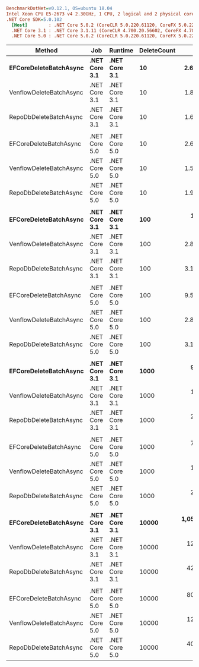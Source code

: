 ``` ini

BenchmarkDotNet=v0.12.1, OS=ubuntu 18.04
Intel Xeon CPU E5-2673 v4 2.30GHz, 1 CPU, 2 logical and 2 physical cores
.NET Core SDK=5.0.102
  [Host]        : .NET Core 5.0.2 (CoreCLR 5.0.220.61120, CoreFX 5.0.220.61120), X64 RyuJIT
  .NET Core 3.1 : .NET Core 3.1.11 (CoreCLR 4.700.20.56602, CoreFX 4.700.20.56604), X64 RyuJIT
  .NET Core 5.0 : .NET Core 5.0.2 (CoreCLR 5.0.220.61120, CoreFX 5.0.220.61120), X64 RyuJIT


```
|                  Method |           Job |       Runtime | DeleteCount |         Mean |      Error |     StdDev |       Median | Ratio | RatioSD |     Gen 0 |     Gen 1 |     Gen 2 |    Allocated |
|------------------------ |-------------- |-------------- |------------ |-------------:|-----------:|-----------:|-------------:|------:|--------:|----------:|----------:|----------:|-------------:|
|  **EFCoreDeleteBatchAsync** | **.NET Core 3.1** | **.NET Core 3.1** |          **10** |     **2.655 ms** |  **0.0521 ms** |  **0.0695 ms** |     **2.665 ms** |  **1.00** |    **0.00** |    **3.9063** |         **-** |         **-** |    **108.21 KB** |
| VenflowDeleteBatchAsync | .NET Core 3.1 | .NET Core 3.1 |          10 |     1.886 ms |  0.0636 ms |  0.1844 ms |     1.870 ms |  0.63 |    0.05 |         - |         - |         - |     23.72 KB |
|  RepoDbDeleteBatchAsync | .NET Core 3.1 | .NET Core 3.1 |          10 |     1.629 ms |  0.0195 ms |  0.0173 ms |     1.629 ms |  0.61 |    0.02 |         - |         - |         - |     43.58 KB |
|                         |               |               |             |              |            |            |              |       |         |           |           |           |              |
|  EFCoreDeleteBatchAsync | .NET Core 5.0 | .NET Core 5.0 |          10 |     2.650 ms |  0.0527 ms |  0.1293 ms |     2.618 ms |  1.00 |    0.00 |         - |         - |         - |     92.24 KB |
| VenflowDeleteBatchAsync | .NET Core 5.0 | .NET Core 5.0 |          10 |     1.581 ms |  0.0316 ms |  0.0585 ms |     1.572 ms |  0.60 |    0.04 |         - |         - |         - |     23.61 KB |
|  RepoDbDeleteBatchAsync | .NET Core 5.0 | .NET Core 5.0 |          10 |     1.906 ms |  0.0966 ms |  0.2833 ms |     1.786 ms |  0.67 |    0.09 |         - |         - |         - |     33.99 KB |
|                         |               |               |             |              |            |            |              |       |         |           |           |           |              |
|  **EFCoreDeleteBatchAsync** | **.NET Core 3.1** | **.NET Core 3.1** |         **100** |    **10.538 ms** |  **0.2100 ms** |  **0.3012 ms** |    **10.500 ms** |  **1.00** |    **0.00** |   **31.2500** |         **-** |         **-** |   **1009.03 KB** |
| VenflowDeleteBatchAsync | .NET Core 3.1 | .NET Core 3.1 |         100 |     2.810 ms |  0.0550 ms |  0.0634 ms |     2.821 ms |  0.27 |    0.01 |    3.9063 |         - |         - |    164.16 KB |
|  RepoDbDeleteBatchAsync | .NET Core 3.1 | .NET Core 3.1 |         100 |     3.158 ms |  0.0622 ms |  0.0611 ms |     3.150 ms |  0.30 |    0.01 |   11.7188 |    3.9063 |         - |    306.35 KB |
|                         |               |               |             |              |            |            |              |       |         |           |           |           |              |
|  EFCoreDeleteBatchAsync | .NET Core 5.0 | .NET Core 5.0 |         100 |     9.515 ms |  0.1672 ms |  0.2115 ms |     9.555 ms |  1.00 |    0.00 |   31.2500 |         - |         - |    809.74 KB |
| VenflowDeleteBatchAsync | .NET Core 5.0 | .NET Core 5.0 |         100 |     2.842 ms |  0.0556 ms |  0.0866 ms |     2.856 ms |  0.30 |    0.01 |    3.9063 |         - |         - |    164.11 KB |
|  RepoDbDeleteBatchAsync | .NET Core 5.0 | .NET Core 5.0 |         100 |     3.103 ms |  0.0620 ms |  0.1035 ms |     3.088 ms |  0.33 |    0.02 |    7.8125 |         - |         - |    214.03 KB |
|                         |               |               |             |              |            |            |              |       |         |           |           |           |              |
|  **EFCoreDeleteBatchAsync** | **.NET Core 3.1** | **.NET Core 3.1** |        **1000** |    **92.645 ms** |  **1.8233 ms** |  **2.1705 ms** |    **92.578 ms** |  **1.00** |    **0.00** |  **333.3333** |  **166.6667** |         **-** |  **11586.42 KB** |
| VenflowDeleteBatchAsync | .NET Core 3.1 | .NET Core 3.1 |        1000 |    12.463 ms |  0.2385 ms |  0.2342 ms |    12.450 ms |  0.13 |    0.00 |   46.8750 |   15.6250 |         - |   1564.06 KB |
|  RepoDbDeleteBatchAsync | .NET Core 3.1 | .NET Core 3.1 |        1000 |    26.746 ms |  0.5017 ms |  0.5152 ms |    26.918 ms |  0.29 |    0.01 |  156.2500 |   62.5000 |         - |   4235.32 KB |
|                         |               |               |             |              |            |            |              |       |         |           |           |           |              |
|  EFCoreDeleteBatchAsync | .NET Core 5.0 | .NET Core 5.0 |        1000 |    77.329 ms |  1.5033 ms |  1.6710 ms |    76.731 ms |  1.00 |    0.00 |  285.7143 |  142.8571 |         - |   7888.34 KB |
| VenflowDeleteBatchAsync | .NET Core 5.0 | .NET Core 5.0 |        1000 |    12.543 ms |  0.2417 ms |  0.3466 ms |    12.491 ms |  0.16 |    0.00 |   46.8750 |   15.6250 |         - |   1564.11 KB |
|  RepoDbDeleteBatchAsync | .NET Core 5.0 | .NET Core 5.0 |        1000 |    26.700 ms |  0.5339 ms |  1.4794 ms |    26.165 ms |  0.37 |    0.01 |   93.7500 |   31.2500 |         - |   3052.62 KB |
|                         |               |               |             |              |            |            |              |       |         |           |           |           |              |
|  **EFCoreDeleteBatchAsync** | **.NET Core 3.1** | **.NET Core 3.1** |       **10000** | **1,056.772 ms** | **21.1331 ms** | **24.3369 ms** | **1,050.680 ms** |  **1.00** |    **0.00** | **6000.0000** | **3000.0000** | **1000.0000** | **136588.05 KB** |
| VenflowDeleteBatchAsync | .NET Core 3.1 | .NET Core 3.1 |       10000 |   120.470 ms |  1.6441 ms |  1.2836 ms |   120.717 ms |  0.11 |    0.00 | 1200.0000 | 1000.0000 |  800.0000 |  15561.87 KB |
|  RepoDbDeleteBatchAsync | .NET Core 3.1 | .NET Core 3.1 |       10000 |   420.723 ms |  6.9275 ms |  5.7847 ms |   422.166 ms |  0.40 |    0.01 | 4000.0000 | 1000.0000 |         - | 121298.79 KB |
|                         |               |               |             |              |            |            |              |       |         |           |           |           |              |
|  EFCoreDeleteBatchAsync | .NET Core 5.0 | .NET Core 5.0 |       10000 |   808.492 ms | 15.6882 ms | 14.6748 ms |   810.190 ms |  1.00 |    0.00 | 2000.0000 | 1000.0000 |         - |  78778.41 KB |
| VenflowDeleteBatchAsync | .NET Core 5.0 | .NET Core 5.0 |       10000 |   121.155 ms |  2.3948 ms |  2.2401 ms |   120.895 ms |  0.15 |    0.00 | 1200.0000 | 1000.0000 |  800.0000 |  15562.23 KB |
|  RepoDbDeleteBatchAsync | .NET Core 5.0 | .NET Core 5.0 |       10000 |   404.596 ms |  7.7706 ms |  7.9799 ms |   403.747 ms |  0.50 |    0.01 | 3000.0000 | 1000.0000 |         - |  94242.23 KB |
